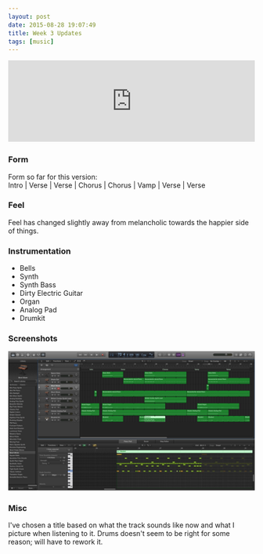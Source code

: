 ```yaml
---
layout: post
date: 2015-08-28 19:07:49
title: Week 3 Updates
tags: [music]
---
```


<iframe width="100%" height="166" scrolling="no" frameborder="no" src="https://w.soundcloud.com/player/?url=https%3A//api.soundcloud.com/tracks/221267599&amp;color=0066cc&amp;auto_play=false&amp;hide_related=false&amp;show_comments=true&amp;show_user=true&amp;show_reposts=false"></iframe>

### Form
Form so far for this version:  
Intro | Verse | Verse | Chorus | Chorus | Vamp | Verse | Verse

### Feel
Feel has changed slightly away from melancholic towards the happier side of things.

### Instrumentation
- Bells
- Synth
- Synth Bass
- Dirty Electric Guitar
- Organ
- Analog Pad
- Drumkit

### Screenshots
[![week3](../images/music-wk3.png)](../images/music-wk3.png)

### Misc
I've chosen a title based on what the track sounds like now and what I picture when listening to it. Drums doesn't seem to be right for some reason; will have to rework it.
